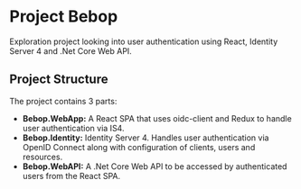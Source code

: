 # Project Bebop

Exploration project looking into user authentication using React, Identity Server 4 and .Net Core Web API.

## Project Structure
The project contains 3 parts:
- **Bebop.WebApp:** A React SPA that uses oidc-client and Redux to handle user authentication via IS4.
- **Bebop.Identity:** Identity Server 4. Handles user authentication via OpenID Connect along with configuration of clients, users and resources.
- **Bebop.WebAPI:** A .Net Core Web API to be accessed by authenticated users from the React SPA.
